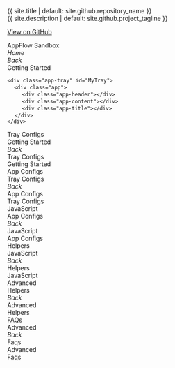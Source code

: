 <link rel="stylesheet" href="{{ site.baseurl }}/css/docs.css">
<link rel="stylesheet" type="text/css" href="//fonts.googleapis.com/css?family=Raleway" />
<div class="title">{{ site.title | default: site.github.repository_name }}</div>
<div class="description">{{ site.description | default: site.github.project_tagline }}</div>
<div class="section">

  <a href="{{ site.github.repository_url }}" class="btn btn-appflow">View on GitHub</a>
<div class="btn btn-appflow">AppFlow Sandbox</div>
<div class="btn btn-appflow"><i class="fa fa-home"><span class="fr">Home</span></i></div>
</div>
<div class="wrapper"> 
<div class="section app-tray app-size-auto">
  <div class="app" id="GettingStarted">
    <div class="app-header app-icon"><i class="fa fa-book"></i></div>
    <div class="app-content">
    <div class="col-xs-2 col-sm-1 app-close p-0"><i class="fa fa-chevron-left"><span class="fr">Back</span></i></div>
    <div class="col-xs-8 col-sm-10 fr fs-xxl p-0">Getting Started</div>
    <div class="col-xs-2 col-sm-1"></div>
    <div class="col-xs-12">
      <pre>
<code>&lt;div class=&quot;app-tray&quot; id=&quot;MyTray&quot;&gt;</code>
 <code> &lt;div class=&quot;app&quot;&gt;</code>
    <code>&lt;div class=&quot;app-header&quot;&gt;&lt;/div&gt;</code>
    <code>&lt;div class=&quot;app-content&quot;&gt;&lt;/div&gt;</code>
    <code>&lt;div class=&quot;app-title&quot;&gt;&lt;/div&gt;</code>
  <code>&lt;/div&gt;</code>
<code>&lt;/div&gt;</code>
</pre>  
    </div>
      <div class="col-xs-12">
        <div class="btn btn-appflow pull-right" data-toggle-app="#TrayConfigs">Tray Configs <i class="fa fa-arrow-circle-right"></i></div>
      </div>
    </div>
    <div class="app-title">Getting Started</div>
  </div>
  
  <div class="app" id="TrayConfigs">
    <div class="app-header app-icon"><i class="fa fa-cog"></i></div>
    <div class="app-content">
    <div class="col-xs-2 col-sm-1 app-close p-0"><i class="fa fa-chevron-left"><span class="fr">Back</span></i></div>
    <div class="col-xs-8 col-sm-10 fr fs-xxl p-0">Tray Configs</div>
    <div class="col-xs-2 col-sm-1"></div>
    <div class="col-xs-12"></div>
      <div class="col-xs-12">
        <div class="btn btn-appflow pull-left" data-toggle-app="#GettingStarted"><i class="fa fa-arrow-circle-left"></i> Getting Started              </div>
        <div class="btn btn-appflow pull-right" data-toggle-app="#AppConfigs">App Configs <i class="fa fa-arrow-circle-right"></i>             </div>
    </div>
    <div class="app-title">Tray Configs</div>
  </div>
  
  <div class="app" id="AppConfigs">
    <div class="app-header app-icon"><span>
  <i class="fa fa-square"></i>
  <i class="fa fa-cogs fa-stack-0-5x fa-inverse-custom"></i>
</span></div>
    <div class="app-content">
    <div class="col-xs-2 col-sm-1 app-close p-0"><i class="fa fa-chevron-left"><span class="fr">Back</span></i></div>
    <div class="col-xs-8 col-sm-10 fr fs-xxl p-0">App Configs</div>
    <div class="col-xs-2 col-sm-1"></div>
    <div class="col-xs-12"></div>
      <div class="col-xs-12">
        <div class="btn btn-appflow pull-left" data-toggle-app="#TrayConfigs"><i class="fa fa-arrow-circle-left"></i> Tray Configs              </div>
        <div class="btn btn-appflow pull-right" data-toggle-app="#JavaScript">JavaScript <i class="fa fa-arrow-circle-right"></i>             </div>
      </div>
    </div>
    <div class="app-title">App Configs</div>
  </div>
  
  <div class="app" id="JavaScript">
    <div class="app-header app-icon"><i class="f-mfizz icon-javascript"></i></div>
    <div class="app-content">
    <div class="col-xs-2 col-sm-1 app-close p-0"><i class="fa fa-chevron-left"><span class="fr">Back</span></i></div>
    <div class="col-xs-8 col-sm-10 fr fs-xxl p-0">JavaScript</div>
    <div class="col-xs-2 col-sm-1"></div>
    <div class="col-xs-12"></div>
      <div class="col-xs-12">
        <div class="btn btn-appflow pull-left" data-toggle-app="#AppConfigs"><i class="fa fa-arrow-circle-left"></i> App Configs              </div>
        <div class="btn btn-appflow pull-right" data-toggle-app="#Helpers">Helpers <i class="fa fa-arrow-circle-right"></i>             </div>
      </div>
    </div>
    <div class="app-title">JavaScript</div>
  </div>
  
  <div class="app" id="Helpers">
    <div class="app-header app-icon"><i class="f-mfizz icon-css3"></i></div>
    <div class="app-content">
    <div class="col-xs-2 col-sm-1 app-close p-0"><i class="fa fa-chevron-left"><span class="fr">Back</span></i></div>
    <div class="col-xs-8 col-sm-10 fr fs-xxl p-0">Helpers</div>
    <div class="col-xs-2 col-sm-1"></div>
    <div class="col-xs-12"></div>
      <div class="col-xs-12">
        <div class="btn btn-appflow pull-left" data-toggle-app="#JavaScript"><i class="fa fa-arrow-circle-left"></i> JavaScript              </div>
        <div class="btn btn-appflow pull-right" data-toggle-app="#Advanced">Advanced <i class="fa fa-arrow-circle-right"></i>             </div>
      </div>
    </div>
    <div class="app-title">Helpers</div>
  </div>
  
  <div class="app" id="Advanced">
    <div class="app-header app-icon"><i class="fa fa-cogs"></i></div>
    <div class="app-content">
    <div class="col-xs-2 col-sm-1 app-close p-0"><i class="fa fa-chevron-left"><span class="fr">Back</span></i></div>
    <div class="col-xs-8 col-sm-10 fr fs-xxl p-0">Advanced</div>
    <div class="col-xs-2 col-sm-1"></div>
    <div class="col-xs-12"></div>
      <div class="col-xs-12">
        <div class="btn btn-appflow pull-left" data-toggle-app="#Helpers"><i class="fa fa-arrow-circle-left"></i> Helpers              </div>
        <div class="btn btn-appflow pull-right" data-toggle-app="#FAQs">FAQs <i class="fa fa-arrow-circle-right"></i>             </div>
      </div>
    </div>
    <div class="app-title">Advanced</div>
  </div>
  
  <div class="app" id="FAQs">
    <div class="app-header app-icon"><i class="fa fa-question-circle"></i></div>
    <div class="app-content">
    <div class="col-xs-2 col-sm-1 app-close p-0"><i class="fa fa-chevron-left"><span class="fr">Back</span></i></div>
    <div class="col-xs-8 col-sm-10 fr fs-xxl p-0">Faqs</div>
    <div class="col-xs-2 col-sm-1"></div>
    <div class="col-xs-12"></div>
      <div class="col-xs-12">
        <div class="btn btn-appflow pull-left" data-toggle-app="#Advanced"><i class="fa fa-arrow-circle-left"></i> Advanced              </div>
      </div>
    </div>
    <div class="app-title">Faqs</div>
  </div>
  
</div>

</div>
